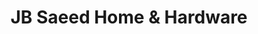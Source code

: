 ---
title: "JB Saeed Home & Hardware"
url: /karachi/jb-saeed-home-und-hardware/
shop: Eisenwaren
---